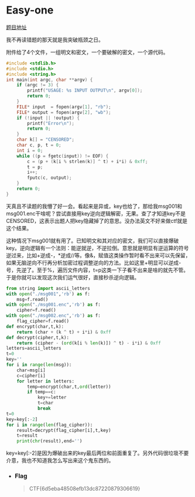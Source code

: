 # Easy-one

[题目地址](https://adworld.xctf.org.cn/challenges/details?hash=4dbda34c-13fc-49da-b65f-9500b56c5e34_2)

我不再读错题的那天就是我突破瓶颈之日。

附件给了4个文件，一组明文和密文，一个要破解的密文，一个源代码。

```c
#include <stdlib.h>
#include <stdio.h>
#include <string.h>
int main(int argc, char **argv) {
	if (argc != 3) {
		printf("USAGE: %s INPUT OUTPUT\n", argv[0]);
		return 0;
	}
	FILE* input  = fopen(argv[1], "rb");
	FILE* output = fopen(argv[2], "wb");
	if (!input || !output) {
		printf("Error\n");
		return 0;
	}
	char k[] = "CENSORED";
	char c, p, t = 0;
	int i = 0;
	while ((p = fgetc(input)) != EOF) {
		c = (p + (k[i % strlen(k)] ^ t) + i*i) & 0xff;
		t = p;
		i++;
		fputc(c, output);
	}
	return 0;
}
```

天真且不读题的我懵了好一会。看起来是异或，key也给了，那给我msg001和msg001.enc干啥呢？尝试直接用key逆向逻辑解密，无果。查了才知道key不是CENSORED，这表示出题人把key隐藏掉了的意思。没办法英文不好来做ctf就是这个结果。

这种情况下msg001就有用了。已知明文和其对应的密文，我们可以直接爆破key。逆向逻辑有一个法则：能逆就逆，不逆拉倒。意思就是明显有逆运算的符号逆过来，比如+逆成-，*逆成//等。像&，赋值这类操作暂时看不出来可以先保留，如果无脑逆向不行再分析加密过程调整逆向的方法。比如这里+明显可以逆成-号，先逆了。至于%，遍历文件内容，t=p这类一下子看不出来是啥的就先不管。于是你就可以发现这次我们运气很好，直接秒杀逆向逻辑。

```python
from string import ascii_letters
with open("./msg001",'rb') as f:
    msg=f.read()
with open("./msg001.enc",'rb') as f:
    cipher=f.read()
with open("./msg002.enc",'rb') as f:
    flag_cipher=f.read()
def encrypt(char,t,k):
    return (char + (k ^ t) + i*i) & 0xff
def decrypt(cipher,t,k):
    return (cipher - (ord(k[i % len(k)]) ^ t) - i*i) & 0xff
letters=ascii_letters
t=0
key=''
for i in range(len(msg)):
    char=msg[i]
    c=cipher[i]
    for letter in letters:
        temp=encrypt(char,t,ord(letter))
        if temp==c:
            key+=letter
            t=char
            break
t=0
key=key[:-2]
for i in range(len(flag_cipher)):
    result=decrypt(flag_cipher[i],t,key)
    t=result
    print(chr(result),end='')
```

key=key[:-2]是因为爆破出来的key最后两位和前面重复了。另外代码很垃圾不要介意，我也不知道我怎么写出来这个鬼东西的。

- ### Flag
  > CTF{6d5eba48508efb13dc87220879306619}